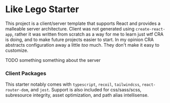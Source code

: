 # Like Lego Starter

This project is a client/server template that supports React and provides a malleable server architecture. Client was not generated using `create-react-app`, rather it was written from scratch as a way for me to learn just wtf CRA is doing, and to make future projects easier to start. In my opinion CRA abstracts configuration away a little _too_ much. They don't make it easy to customize.

TODO something something about the server

### Client Packages

This starter notably comes with `typescript`, `recoil`, `tailwindcss`, `react-router-dom`, and `jest`. Support is also included for css/sass/scss, subresource integrity, asset optimization, and path alias intellisense.